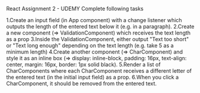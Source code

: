 React Assignment 2 - UDEMY
Complete following tasks

1.Create an input field (in App component) with a change listener which outputs the length of the entered text below it (e.g. in a paragraph).
2.Create a new component (=> ValidationComponent) which receives the text length as a prop
3.Inside the ValidationComponent, either output "Text too short" or "Text long enough" depending on the text length (e.g. take 5 as a minimum length)
4.Create another component (=> CharComponent) and style it as an inline box (=> display: inline-block, padding: 16px, text-align: center, margin: 16px, border: 1px solid black).
5.Render a list of CharComponents where each CharComponent receives a different letter of the entered text (in the initial input field) as a prop.
6.When you click a CharComponent, it should be removed from the entered text.